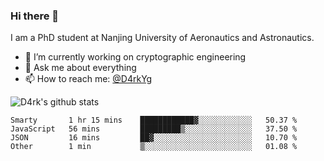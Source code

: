### Hi there 👋

I am a PhD student at Nanjing University of Aeronautics and Astronautics.

- 🔭 I’m currently working on cryptographic engineering
- 💬 Ask me about everything
- 📫 How to reach me: [@D4rkYg](https://twitter.com/D4rkYg)

![D4rk's github stats](https://github-readme-stats.vercel.app/api?username=dd4rk&show_icons=true&title_color=fff&icon_color=79ff97&text_color=9f9f9f&bg_color=151515)

<!--START_SECTION:waka-->
```text
Smarty       1 hr 15 mins    ████████████▓░░░░░░░░░░░░   50.37 % 
JavaScript   56 mins         █████████▒░░░░░░░░░░░░░░░   37.50 % 
JSON         16 mins         ██▓░░░░░░░░░░░░░░░░░░░░░░   10.70 % 
Other        1 min           ▒░░░░░░░░░░░░░░░░░░░░░░░░   01.08 % 
```
<!--END_SECTION:waka-->
